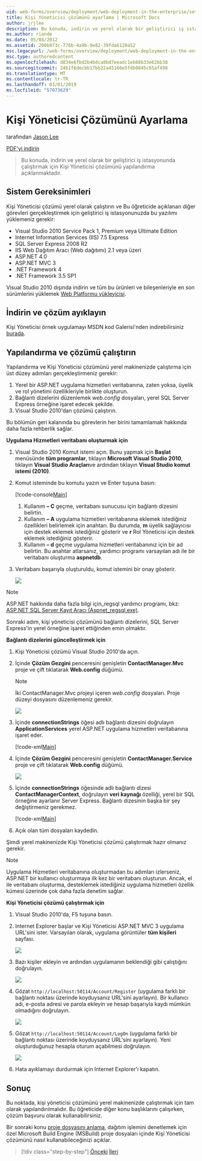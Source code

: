 ```yaml
---
uid: web-forms/overview/deployment/web-deployment-in-the-enterprise/setting-up-the-contact-manager-solution
title: Kişi Yöneticisi çözümünü ayarlama | Microsoft Docs
author: jrjlee
description: Bu konuda, indirin ve yerel olarak bir geliştirici iş istasyonunda çalıştırmak için Kişi Yöneticisi çözümünü yapılandırma açıklanmaktadır.
ms.author: riande
ms.date: 05/04/2012
ms.assetid: 200b973c-776b-4a9b-9e82-39fda6120a52
msc.legacyurl: /web-forms/overview/deployment/web-deployment-in-the-enterprise/setting-up-the-contact-manager-solution
msc.type: authoredcontent
ms.openlocfilehash: d834e6fbd2b46dca8bd7eeadc1eb68b33e62bb38
ms.sourcegitcommit: 24b1f6decbb17bb22a45166e5fdb0845c65af498
ms.translationtype: MT
ms.contentlocale: tr-TR
ms.lasthandoff: 03/01/2019
ms.locfileid: "57073629"
---
```

<a name="setting-up-the-contact-manager-solution"></a>Kişi Yöneticisi Çözümünü Ayarlama
====================
tarafından [Jason Lee](https://github.com/jrjlee)

[PDF'yi indirin](https://msdnshared.blob.core.windows.net/media/MSDNBlogsFS/prod.evol.blogs.msdn.com/CommunityServer.Blogs.Components.WeblogFiles/00/00/00/63/56/8130.DeployingWebAppsInEnterpriseScenarios.pdf)

> Bu konuda, indirin ve yerel olarak bir geliştirici iş istasyonunda çalıştırmak için Kişi Yöneticisi çözümünü yapılandırma açıklanmaktadır.


## <a name="system-requirements"></a>Sistem Gereksinimleri

Kişi Yöneticisi çözümü yerel olarak çalıştırın ve Bu öğreticide açıklanan diğer görevleri gerçekleştirmek için geliştirici iş istasyonunuzda bu yazılımı yüklemeniz gerekir:

- Visual Studio 2010 Service Pack 1, Premium veya Ultimate Edition
- Internet Information Services (IIS) 7.5 Express
- SQL Server Express 2008 R2
- IIS Web Dağıtım Aracı (Web dağıtımı) 2.1 veya üzeri
- ASP.NET 4.0
- ASP.NET MVC 3
- .NET Framework 4
- .NET Framework 3.5 SP1 

Visual Studio 2010 dışında indirin ve tüm bu ürünleri ve bileşenleriyle en son sürümlerini yüklemek [Web Platformu yükleyicisi](https://go.microsoft.com/?linkid=9805118).

## <a name="download-and-extract-the-solution"></a>İndirin ve çözüm ayıklayın

Kişi Yöneticisi örnek uygulamayı MSDN kod Galerisi'nden indirebilirsiniz [burada](https://code.msdn.microsoft.com/Deploying-Web-Applications-9d9093c0).

## <a name="configure-and-run-the-solution"></a>Yapılandırma ve çözümü çalıştırın

Yapılandırma ve Kişi Yöneticisi çözümünü yerel makinenizde çalıştırma için üst düzey adımları gerçekleştirmeniz gerekir:

1. Yerel bir ASP.NET uygulama hizmetleri veritabanına, zaten yoksa, üyelik ve rol yönetimi özellikleriyle birlikte oluşturun.
2. Bağlantı dizelerini düzenlemek *web.config* dosyaları, yerel SQL Server Express örneğine işaret edecek şekilde.
3. Visual Studio 2010'dan çözümü çalıştırın.

Bu bölümün geri kalanında bu görevlerin her birini tamamlamak hakkında daha fazla rehberlik sağlar.

**Uygulama Hizmetleri veritabanı oluşturmak için**

1. Visual Studio 2010 Komut istemi açın. Bunu yapmak için **Başlat** menüsünde **tüm programlar**, tıklayın **Microsoft Visual Studio 2010**, tıklayın **Visual Studio Araçları**ve ardından tıklayın **Visual Studio komut istemi (2010)**.
2. Komut isteminde bu komutu yazın ve Enter tuşuna basın:

    [!code-console[Main](setting-up-the-contact-manager-solution/samples/sample1.cmd)]

    1. Kullanım **– C** geçme, veritabanı sunucusu için bağlantı dizesini belirtin.
    2. Kullanım **– A** uygulama hizmetleri veritabanına eklemek istediğiniz özellikleri belirlemek için anahtarı. Bu durumda, **m** üyelik sağlayıcısı için destek eklemek istediğiniz gösterir ve **r** Rol Yöneticisi için destek eklemek istediğiniz gösterir.
    3. Kullanım **– d** geçme uygulama hizmetleri veritabanınız için bir ad belirtin. Bu anahtar atlarsanız, yardımcı programı varsayılan adı ile bir veritabanı oluşturma **aspnetdb**.
3. Veritabanı başarıyla oluşturuldu, komut istemini bir onay gösterir.

    ![](setting-up-the-contact-manager-solution/_static/image1.png)

> [!NOTE]
> ASP.NET hakkında daha fazla bilgi için\_regsql yardımcı programı, bkz: [ASP.NET SQL Server Kayıt Aracı (Aspnet\_regsql.exe)](https://msdn.microsoft.com/library/ms229862(v=vs.100).aspx).


Sonraki adım, kişi yöneticisi çözümünü bağlantı dizelerini, SQL Server Express'in yerel örneğine işaret ettiğinden emin olmaktır.

**Bağlantı dizelerini güncelleştirmek için**

1. Kişi Yöneticisi çözümü Visual Studio 2010'da açın.
2. İçinde **Çözüm Gezgini** penceresini genişletin **ContactManager.Mvc** proje ve çift tıklatarak **Web.config** düğümü.

    > [!NOTE]
    > İki ContactManager.Mvc projeyi içeren *web.config* dosyaları. Proje düzeyi dosyasını düzenlemeniz gerekir.

    ![](setting-up-the-contact-manager-solution/_static/image2.png)
3. İçinde **connectionStrings** öğesi adlı bağlantı dizesini doğrulayın **ApplicationServices** yerel ASP.NET uygulama hizmetleri veritabanına işaret eder.

    [!code-xml[Main](setting-up-the-contact-manager-solution/samples/sample2.xml)]
4. İçinde **Çözüm Gezgini** penceresini genişletin **ContactManager.Service** proje ve çift tıklatarak **Web.config** düğümü.

    ![](setting-up-the-contact-manager-solution/_static/image3.png)
5. İçinde **connectionStrings** öğesinde adlı bağlantı dizesi **ContactManagerContext**, doğrulayın **veri kaynağı** özelliği, yerel bir SQL örneğine ayarlanır Server Express. Bağlantı dizesinin başka bir şey değiştirmeniz gerekmez.

    [!code-xml[Main](setting-up-the-contact-manager-solution/samples/sample3.xml)]
6. Açık olan tüm dosyaları kaydedin.

Şimdi yerel makinenizde Kişi Yöneticisi çözümü çalıştırmak hazır olmanız gerekir.

> [!NOTE]
> Uygulama Hizmetleri veritabanına oluşturmadan bu adımları izlerseniz, ASP.NET bir kullanıcı oluşturmaya ilk kez bir veritabanı oluşturun. Ancak, el ile veritabanı oluşturma, desteklemek istediğiniz uygulama hizmetleri özellik kümesi üzerinde çok daha fazla denetim sağlar.


**Kişi Yöneticisi çözümü çalıştırmak için**

1. Visual Studio 2010'da, F5 tuşuna basın.
2. Internet Explorer başlar ve Kişi Yöneticisi ASP.NET MVC 3 uygulama URL'sini ister. Varsayılan olarak, uygulama görüntüler **tüm kişileri** sayfası.

    ![](setting-up-the-contact-manager-solution/_static/image4.png)
3. Bazı kişiler ekleyin ve ardından uygulamanın beklendiği gibi çalıştığını doğrulayın.

    ![](setting-up-the-contact-manager-solution/_static/image5.png)
4. Gözat `http://localhost:50114/Account/Register` (uygulama farklı bir bağlantı noktası üzerinde koyduysanız URL'sini ayarlayın). Bir kullanıcı adı, e-posta adresi ve parola ekleyin ve hesap başarıyla kaydı mümkün olmadığını doğrulayın.

    ![](setting-up-the-contact-manager-solution/_static/image6.png)
5. Gözat `http://localhost:50114/Account/LogOn` (uygulama farklı bir bağlantı noktası üzerinde koyduysanız URL'sini ayarlayın). Yeni oluşturduğunuz hesapla oturum açabilmesi doğrulayın.

    ![](setting-up-the-contact-manager-solution/_static/image7.png)
6. Hata ayıklamayı durdurmak için Internet Explorer'ı kapatın.

## <a name="conclusion"></a>Sonuç

Bu noktada, kişi yöneticisi çözümünü yerel makinenizde çalıştırmak için tam olarak yapılandırılmalıdır. Bu öğreticide diğer konu başlıklarını çalışırken, çözüm başvuru olarak kullanabilirsiniz.

Bir sonraki konu [proje dosyasını anlama](understanding-the-project-file.md), dağıtım işlemini denetlemek için özel Microsoft Build Engine (MSBuild) proje dosyaları içinde Kişi Yöneticisi çözümünü nasıl kullanabileceğinizi açıklar.

> [!div class="step-by-step"]
> [Önceki](the-contact-manager-solution.md)
> [İleri](understanding-the-project-file.md)
